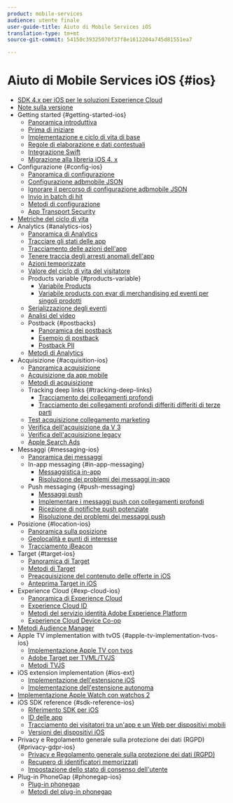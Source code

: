 ```yaml
---
product: mobile-services
audience: utente finale
user-guide-title: Aiuto di Mobile Services iOS
translation-type: tm+mt
source-git-commit: 54150c39325070f37f8e1612204a745d81551ea7

---
```



# Aiuto di Mobile Services iOS {#ios}

+ [SDK 4.x per iOS per le soluzioni Experience Cloud](overview.md)
+ [Note sulla versione](rel-notes.md)
+ Getting started {#getting-started-ios}
   + [Panoramica introduttiva](getting-started/getting-started.md)
   + [Prima di iniziare](getting-started/requirements.md)
   + [Implementazione e ciclo di vita di base](getting-started/dev-qs.md)
   + [Regole di elaborazione e dati contestuali](getting-started/proc-rules.md)
   + [Integrazione Swift](getting-started/swift-integration.md)
   + [Migrazione alla libreria iOS 4. x](getting-started/migration-v3.md)
+ Configurazione {#config-ios}
   + [Panoramica di configurazione](configuration/configuration.md)
   + [Configurazione adbmobile JSON](configuration/json-config/json-config.md)
   + [Ignorare il percorso di configurazione adbmobile JSON](configuration/json-config/json-config-remote.md)
   + [Invio in batch di hit](configuration/hit-batching.md)
   + [Metodi di configurazione](configuration/sdk-methods.md)
   + [App Transport Security](configuration/app-transport-security.md)
+ [Metriche del ciclo di vita](metrics.md)
+ Analytics {#analytics-ios}
   + [Panoramica di Analytics](analytics-main/analytics-main.md)
   + [Tracciare gli stati delle app](analytics-main/states.md)
   + [Tracciamento delle azioni dell'app](analytics-main/actions.md)
   + [Tenere traccia degli arresti anomali dell'app](analytics-main/crashes.md)
   + [Azioni temporizzate](analytics-main/timed-actions.md)
   + [Valore del ciclo di vita del visitatore](analytics-main/lifetime-value.md)
   + Products variable {#products-variable}
      + [Variabile Products](analytics-main/products/products.md)
      + [Variabile products con evar di merchandising ed eventi per singoli prodotti](analytics-main/products/products-variable-evars-events.md)
   + [Serializzazione degli eventi](analytics-main/event-serialization.md)
   + [Analisi del video](analytics-main/video-qs.md)
   + Postback {#postbacks}
      + [Panoramica dei postback](analytics-main/postback/postback.md)
      + [Esempio di postback](analytics-main/postback/postback-example.md)
      + [Postback PII](analytics-main/postback/c-pii-postbacks.md)
   + [Metodi di Analytics](analytics-main/analytics-methods.md)
+ Acquisizione {#acquisition-ios}
   + [Panoramica acquisizione](acquisition-main/acquisition-main.md)
   + [Acquisizione da app mobile](acquisition-main/acquisition.md)
   + [Metodi di acquisizione](acquisition-main/c-acquisition-methods.md)
   + Tracking deep links {#tracking-deep-links}
      + [Tracciamento dei collegamenti profondi](acquisition-main/tracking-deep-links/tracking-deep-links.md)
      + [Tracciamento dei collegamenti profondi differiti differiti di terze parti](acquisition-main/tracking-deep-links/c-tracking-3rd-party-deep-deferred-links.md)
   + [Test acquisizione collegamento marketing](acquisition-main/t-testing-marketing-link-acquisition.md)
   + [Verifica dell'acquisizione da V 3](acquisition-main/t-testing-version-3-acquisition.md)
   + [Verifica dell'acquisizione legacy](acquisition-main/t-testing-acquisition.md)
   + [Apple Search Ads](acquisition-main/c-apple-search-ads.md)
+ Messaggi {#messaging-ios}
   + [Panoramica dei messaggi](messaging-main/messaging-main.md)
   + In-app messaging {#in-app-messaging}
      + [Messaggistica in-app](messaging-main/messaging/messaging.md)
      + [Risoluzione dei problemi dei messaggi in-app](messaging-main/messaging/in-apps-ts.md)
   + Push messaging {#push-messaging}
      + [Messaggi push](messaging-main/push-messaging/push-messaging.md)
      + [Implementare i messaggi push con collegamenti profondi](messaging-main/push-messaging/t-mob-imp-push-deeplinking-ios-4x.md)
      + [Ricezione di notifiche push potenziate](messaging-main/push-messaging/c-set-up-rich-push-notif-ios.md)
      + [Risoluzione dei problemi dei messaggi push](messaging-main/push-messaging/c-troubleshooting-push-messaging.md)
+ Posizione {#location-ios}
   + [Panoramica sulla posizione](location/location.md)
   + [Geolocalità e punti di interesse](location/geo-poi.md)
   + [Tracciamento iBeacon](location/ibeacon.md)
+ Target {#target-ios}
   + [Panoramica di Target](target-main/target-main.md)
   + [Metodi di Target](target-main/c-target-methods.md)
   + [Preacquisizione del contenuto delle offerte in iOS](target-main/c-mob-target-prefetch-ios.md)
   + [Anteprima Target in iOS](target-main/c-mob-target-preview-ios.md)
+ Experience Cloud {#exp-cloud-ios}
   + [Panoramica di Experience Cloud](marketing-cloud/marketing-cloud.md)
   + [Experience Cloud ID](marketing-cloud/mcvid.md)
   + [Metodi del servizio identità Adobe Experience Platform](marketing-cloud/mc-methods.md)
   + [Experience Cloud Device Co-op](marketing-cloud/t-mob-mc-device-coop-ios-.md)
+ [Metodi Audience Manager](amm/aam-methods.md)
+ Apple TV implementation with tvOS {#apple-tv-implementation-tvos-ios}
   + [Implementazione Apple TV con tvos](apple-tv-implementation-tvos/apple-tv-implementation-tvos.md)
   + [Adobe Target per TVML/TVJS](apple-tv-implementation-tvos/target-for-tvml-tvjs.md)
   + [Metodi TVJS](apple-tv-implementation-tvos/tvjs-methods.md)
+ iOS extension implementation {#ios-ext}
   + [Implementazione dell'estensione iOS](ios-ext/ios-ext.md)
   + [Implementazione dell'estensione autonoma](ios-ext/c-stand-alone-extension-implementation.md)
+ [Implementazione Apple Watch con watchos 2](apple-watch-implementation-watchkit.md)
+ iOS SDK reference {#sdk-reference-ios}
   + [Riferimento SDK per iOS](reference/reference.md)
   + [ID delle app](reference/app-ids.md)
   + [Tracciamento dei visitatori tra un'app e un Web per dispositivi mobili](reference/hybrid-app.md)
   + [Versioni dei dispositivi iOS](reference/device-versions.md)
+ Privacy e Regolamento generale sulla protezione dei dati (RGPD){#privacy-gdpr-ios}
   + [Privacy e Regolamento generale sulla protezione dei dati (RGPD)](c-mob-privacy-gdpr-ios/c-mob-privacy-gdpr-ios.md)
   + [Recupero di identificatori memorizzati](c-mob-privacy-gdpr-ios/c-mob-gdpr-ret-stored-ids-ios.md)
   + [Impostazione dello stato di consenso dell'utente](c-mob-privacy-gdpr-ios/privacy.md)
+ Plug-in PhoneGap {#phonegap-ios}
   + [Plug-in phonegap](phonegap/phonegap.md)
   + [Metodi del plug-in phonegap](phonegap/phonegap-methods.md)
